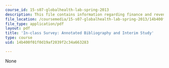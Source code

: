 ```yaml
---
course_id: 15-s07-globalhealth-lab-spring-2013
description: This file contains information regarding finance and revenue models.
file_location: /coursemedia/15-s07-globalhealth-lab-spring-2013/14b400f01f0d19af2039f2c34a663283_MIT15_S07S13_intrmstudychk.pdf
file_type: application/pdf
layout: pdf
title: 'In-class Survey: Annotated Bibliography and Interim Study'
type: course
uid: 14b400f01f0d19af2039f2c34a663283

---
```

None